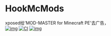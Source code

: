 # HookMcMods
xposed给'MOD-MASTER for Minecraft PE'去广告，  
[![img](https://img.shields.io/badge/%E6%9B%B4%E6%96%B0%E6%97%A5%E5%BF%97-ChangeLog-brightgreen)](./ChangeLog.txt)
[![CI](https://github.com/AoEiuV020/HookMcMods/actions/workflows/main.yml/badge.svg)](https://github.com/AoEiuV020/HookMcMods/actions/workflows/main.yml)
[![img](https://img.shields.io/github/v/release/AoEiuV020/HookMcMods.svg)](https://github.com/AoEiuV020/HookMcMods/releases)
